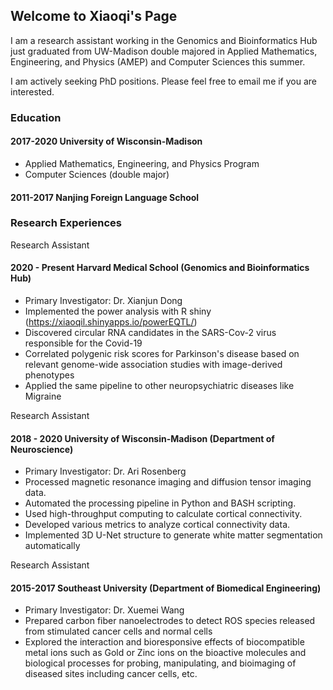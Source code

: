 ## Welcome to Xiaoqi's Page


I am a research assistant working in the Genomics and Bioinformatics Hub just graduated from UW-Madison double majored in Applied Mathematics, Engineering, and Physics (AMEP) and Computer Sciences this summer. 


I am actively seeking PhD positions. Please feel free to email me if you are interested. 

### Education
#### 2017-2020   University of Wisconsin-Madison
- Applied Mathematics, Engineering, and Physics Program <br>
- Computer Sciences (double major) <br>

#### 2011-2017   Nanjing Foreign Language School

### Research Experiences

Research Assistant						   
#### 2020 - Present Harvard Medical School (Genomics and Bioinformatics Hub)
-	Primary Investigator: Dr. Xianjun Dong
-	Implemented the power analysis with R shiny (https://xiaoqil.shinyapps.io/powerEQTL/)
-	Discovered circular RNA candidates in the SARS-Cov-2 virus responsible for the Covid-19
-	Correlated polygenic risk scores for Parkinson's disease based on relevant genome-wide association studies with image-derived phenotypes
-	Applied the same pipeline to other neuropsychiatric diseases like Migraine 

Research Assistant <br>
#### 2018 - 2020   University of Wisconsin-Madison (Department of Neuroscience)
- Primary Investigator: Dr. Ari Rosenberg
- Processed magnetic resonance imaging and diffusion tensor imaging data.
- Automated the processing pipeline in Python and BASH scripting.
- Used high-throughput computing to calculate cortical connectivity.
- Developed various metrics to analyze cortical connectivity data.
- Implemented 3D U-Net structure to generate white matter segmentation automatically

Research Assistant							  
#### 2015-2017 Southeast University (Department of Biomedical Engineering)
- Primary Investigator: Dr. Xuemei Wang
- Prepared carbon fiber nanoelectrodes to detect ROS species released from stimulated cancer cells and normal cells    
- Explored the interaction and bioresponsive effects of biocompatible metal ions such as Gold or Zinc ions on the bioactive molecules and biological processes for probing, manipulating, and bioimaging of diseased sites including cancer cells, etc.  
